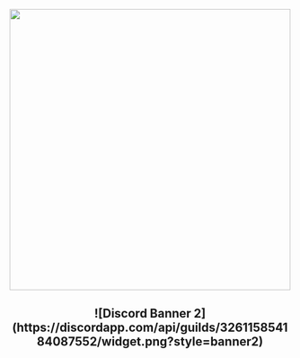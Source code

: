 <p align="center">
    <img src="https://github-readme-stats.vercel.app/api?username=sovtec&show_icons=true&theme=transparent" width="500">
</p>

<h2 align ="center">
    ![Discord Banner 2](https://discordapp.com/api/guilds/326115854184087552/widget.png?style=banner2)
</h2>
<!--
**sovtec/sovtec** is a ✨ _special_ ✨ repository because its `README.md` (this file) appears on your GitHub profile.

Here are some ideas to get you started:

- 🔭 I’m currently working on ...
- 🌱 I’m currently learning ...
- 👯 I’m looking to collaborate on ...
- 🤔 I’m looking for help with ...
- 💬 Ask me about ...
- 📫 How to reach me: ...
- 😄 Pronouns: ...
- ⚡ Fun fact: ...
  -->
